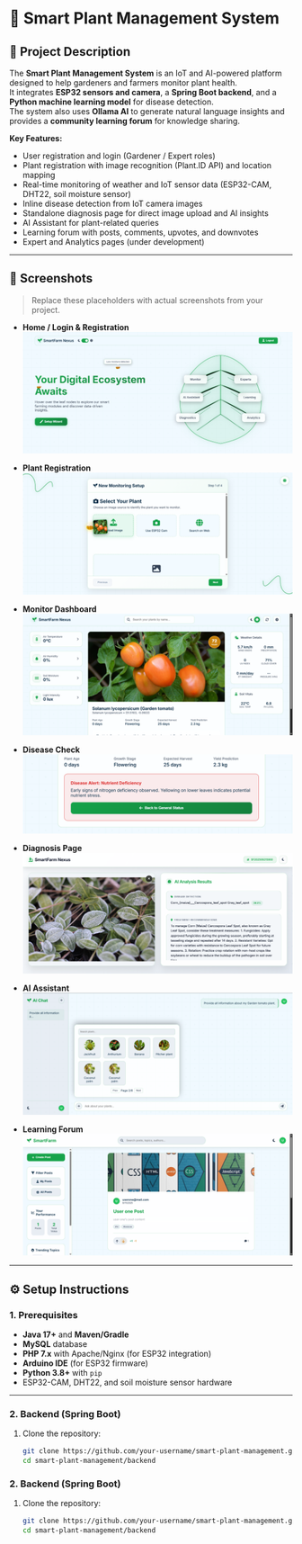 # 🌱 Smart Plant Management System

## 📌 Project Description
The **Smart Plant Management System** is an IoT and AI-powered platform designed to help gardeners and farmers monitor plant health.  
It integrates **ESP32 sensors and camera**, a **Spring Boot backend**, and a **Python machine learning model** for disease detection.  
The system also uses **Ollama AI** to generate natural language insights and provides a **community learning forum** for knowledge sharing.

**Key Features:**
- User registration and login (Gardener / Expert roles)
- Plant registration with image recognition (Plant.ID API) and location mapping
- Real-time monitoring of weather and IoT sensor data (ESP32-CAM, DHT22, soil moisture sensor)
- Inline disease detection from IoT camera images
- Standalone diagnosis page for direct image upload and AI insights
- AI Assistant for plant-related queries
- Learning forum with posts, comments, upvotes, and downvotes
- Expert and Analytics pages (under development)

---

## 📸 Screenshots

> Replace these placeholders with actual screenshots from your project.

- **Home / Login & Registration**  
  ![Home Page](screenshots/homepage.png)

- **Plant Registration**  
  ![Plant Registration](screenshots/plant-registration.png)

- **Monitor Dashboard**  
  ![Monitor Dashboard](screenshots/monitor-dashboard.png)

- **Disease Check**  
  ![Disease Check](screenshots/disease-check.png)

- **Diagnosis Page**  
  ![Diagnosis Page](screenshots/diagnosis-page.png)

- **AI Assistant**  
  ![AI Assistant](screenshots/ai-assistant.png)

- **Learning Forum**  
  ![Learning Forum](screenshots/learning-forum.png)

---

## ⚙️ Setup Instructions

### 1. Prerequisites
- **Java 17+** and **Maven/Gradle**
- **MySQL** database
- **PHP 7.x** with Apache/Nginx (for ESP32 integration)
- **Arduino IDE** (for ESP32 firmware)
- **Python 3.8+** with `pip`
- ESP32-CAM, DHT22, and soil moisture sensor hardware

---

### 2. Backend (Spring Boot)

1. Clone the repository:
   ```bash
   git clone https://github.com/your-username/smart-plant-management.git
   cd smart-plant-management/backend

### 2. Backend (Spring Boot)

1. Clone the repository:
   ```bash
   git clone https://github.com/your-username/smart-plant-management.git
   cd smart-plant-management/backend
